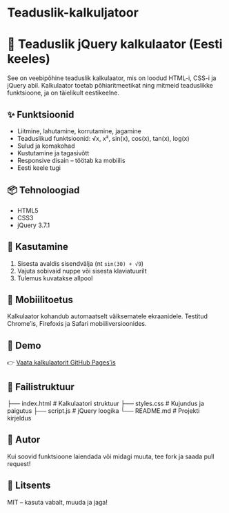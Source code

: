 # Teaduslik-kalkuljatoor
# 🧮 Teaduslik jQuery kalkulaator (Eesti keeles)

See on veebipõhine teaduslik kalkulaator, mis on loodud HTML-i, CSS-i ja jQuery abil. Kalkulaator toetab põhiaritmeetikat ning mitmeid teaduslikke funktsioone, ja on täielikult eestikeelne.

## ✨ Funktsioonid

- Liitmine, lahutamine, korrutamine, jagamine
- Teaduslikud funktsioonid: √x, x², sin(x), cos(x), tan(x), log(x)
- Sulud ja komakohad
- Kustutamine ja tagasivõtt
- Responsive disain – töötab ka mobiilis
- Eesti keele tugi

## 📦 Tehnoloogiad

- HTML5
- CSS3
- jQuery 3.7.1

## 🚀 Kasutamine

1. Sisesta avaldis sisendvälja (nt `sin(30) + √9`)
2. Vajuta sobivaid nuppe või sisesta klaviatuurilt
3. Tulemus kuvatakse allpool

## 📱 Mobiilitoetus

Kalkulaator kohandub automaatselt väiksematele ekraanidele. Testitud Chrome’is, Firefoxis ja Safari mobiiliversioonides.

## 🔗 Demo

👉 [Vaata kalkulaatorit GitHub Pages’is](https://<sinu-kasutajanimi>.github.io/<repo-nimi>)

## 📁 Failistruktuur

├── index.html       # Kalkulaatori struktuur ├── styles.css       # Kujundus ja paigutus ├── script.js        # jQuery loogika └── README.md        # Projekti kirjeldus


## 👤 Autor
  
Kui soovid funktsioone laiendada või midagi muuta, tee fork ja saada pull request!

## 📄 Litsents

MIT – kasuta vabalt, muuda ja jaga!
